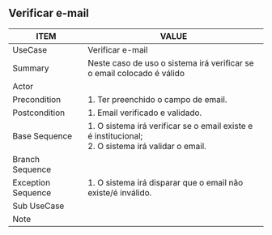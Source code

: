 ## Verificar e-mail

| ITEM | VALUE |
| --- | --- |
| UseCase | Verificar e-mail |
| Summary | Neste caso de uso o sistema irá verificar se o email colocado é válido |
| Actor |  |
| Precondition | 1. Ter preenchido o campo de email. |
| Postcondition | 1. Email verificado e validado. |
| Base Sequence | 1. O sistema irá verificar se o email existe e é institucional; <br> 2. O sistema irá validar o email. |
| Branch Sequence |  |
| Exception Sequence | 1. O sistema irá disparar que o email não existe/é inválido. |
| Sub UseCase |  |
| Note |  |